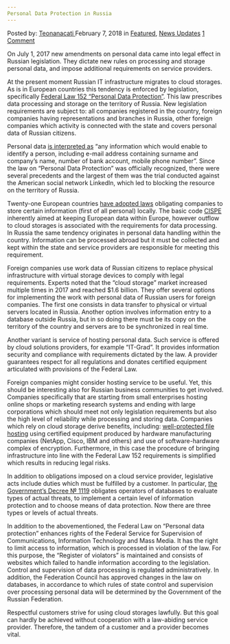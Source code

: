 ```yaml
---
Personal Data Protection in Russia
---
```

<article class="post-listing post-24718 post type-post status-publish format-standard has-post-thumbnail hentry 
 tag-data tag-protection tag-russia">
<div class="post-inner">
<span>Posted by: <a href="https://www.deepdotweb.com/author/teonanacati/" title="">Teonanacati </a></span>
<span>February 7, 2018</span>
<span>in <a href="https://www.deepdotweb.com/category/deepdot-news/" rel="category tag">Featured</a>, <a href="https://www.deepdotweb.com/category/news-updates/" rel="category tag">News Updates</a></span>
<span><a href="https://www.deepdotweb.com/2018/02/07/personal-data-protection-russia/#comments">1 Comment</a></span>


<p>On July 1, 2017 new amendments on personal data came into legal effect in Russian legislation. They dictate new rules on processing and storage personal data, and impose additional requirements on service providers.</p>
<p>At the present moment Russian IT infrastructure migrates to cloud storages. As is in European countries this tendency is enforced by legislation, specifically <a href="http://www.consultant.ru/document/cons_doc_LAW_61801/">Federal Law 152 &#8220;Personal Data Protection&#8221;</a>. This law prescribes data processing and storage on the territory of Russia. New legislation requirements are subject to: all companies registered in the country, foreign companies having representations and branches in Russia, other foreign companies which activity is connected with the state and covers personal data of Russian citizens.</p>
<p>Personal data <a href="https://habrahabr.ru/company/it-grad/blog/332396/">is interpreted as</a> &#8220;any information which would enable to identify a person, including e-mail address containing surname and company&#8217;s name, number of bank account, mobile phone number&#8221;. Since the law on &#8220;Personal Data Protection&#8221; was officially recognized, there were several precedents and the largest of them was the trial conducted against the American social network Linkedln, which led to blocking the resource on the territory of Russia.</p>
<p>Twenty-one European countries <a href="https://www.deepdotweb.com/2016/04/24/eu-approves-new-data-protection-rules/">have adopted laws</a> obligating companies to store certain information (first of all personal) locally. The basic code <a href="https://cispe.cloud/">CISPE</a> inherently aimed at keeping European data within Europe, however outflow to cloud storages is associated with the requirements for data processing. In Russia the same tendency originates in personal data handling within the country. Information can be processed abroad but it must be collected and kept within the state and service providers are responsible for meeting this requirement.</p>
<p><a id="post-24718-_gjdgxs"></a> Foreign companies use work data of Russian citizens to replace physical infrastructure with virtual storage devices to comply with legal requirements. Experts noted that the &#8220;cloud storage&#8221; market increased multiple times in 2017 and reached $1.6 billion. They offer several options for implementing the work with personal data of Russian users for foreign companies. The first one consists in data transfer to physical or virtual servers located in Russia. Another option involves information entry to a database outside Russia, but in so doing there must be its copy on the territory of the country and servers are to be synchronized in real time.</p>
<p>Another variant is service of hosting personal data. Such service is offered by cloud solutions providers, for example &#8220;IT-Grad&#8221;. It provides information security and compliance with requirements dictated by the law. A provider guarantees respect for all regulations and donates certified equipment articulated with provisions of the Federal Law.</p>
<p>Foreign companies might consider hosting service to be useful. Yet, this should be interesting also for Russian business communities to get involved. Companies specifically that are starting from small enterprises hosting online shops or marketing research systems and ending with large corporations which should meet not only legislation requirements but also the high level of reliability while processing and storing data. Companies which rely on cloud storage derive benefits, including: <a href="https://www.deepdotweb.com/2017/01/04/maximizing-security-cloud-storage-providers-using-pgp-bitcoins-blockchain-technology/">well-protected file hosting</a> using certified equipment produced by hardware manufacturing companies (NetApp, Cisco, IBM and others) and use of software-hardware complex of encryption. Furthermore, in this case the procedure of bringing infrastructure into line with the Federal Law 152 requirements is simplified which results in reducing legal risks.</p>
<p>In addition to obligations imposed on a cloud service provider, legislative acts include duties which must be fulfilled by a customer. In particular, <a href="http://www.consultant.ru/document/cons_doc_LAW_137356/92d969e26a4326c5d02fa79b8f9cf4994ee5633b/">the Government&#8217;s Decree № 1119</a> obligates operators of databases to evaluate types of actual threats, to implement a certain level of information protection and to choose means of data protection. Now there are three types or levels of actual threats.</p>
<p>In addition to the abovementioned, the Federal Law on &#8220;Personal data protection&#8221; enhances rights of the Federal Service for Supervision of Communications, Information Technology and Mass Media. It has the right to limit access to information, which is processed in violation of the law. For this purpose, the &#8220;Register of violators&#8221; is maintained and consists of websites which failed to handle information according to the legislation. Control and supervision of data processing is regulated administratively. In addition, the Federation Council has approved changes in the law on databases, in accordance to which rules of state control and supervision over processing personal data will be determined by the Government of the Russian Federation.</p>
<p>Respectful customers strive for using cloud storages lawfully. But this goal can hardly be achieved without cooperation with a law-abiding service provider. Therefore, the tandem of a customer and a provider becomes vital.</p>
</div>
<span style="display:none"><a href="https://www.deepdotweb.com/tag/data/" rel="tag">data</a> <a href="https://www.deepdotweb.com/tag/personal/" rel="tag">personal</a> <a href="https://www.deepdotweb.com/tag/protection/" rel="tag">protection</a> <a href="https://www.deepdotweb.com/tag/russia/" rel="tag">russia</a></span> <span style="display:none" class="updated">2018-02-07<a href="https://www.deepdotweb.com/author/teonanacati/" title="Posts by Teonanacati" rel="author">Teonanacati</a></strong></div>
</div>
</article>


